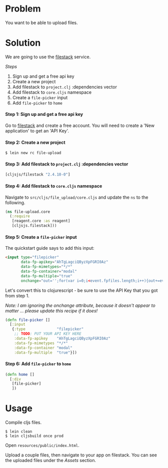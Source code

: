 # Problem

You want to be able to upload files.

# Solution

We are going to use the [filestack](https://www.filestack.com/) service.

*Steps*

1. Sign up and get a free api key
2. Create a new project
3. Add filestack to `project.clj` :dependencies vector
4. Add filestack to `core.cljs` namespace
5. Create a `file-picker` input
6. Add `file-picker` to `home`

#### Step 1: Sign up and get a free api key

Go to [filestack](https://www.filestack.com/) and create a free account. You will need to create a 'New application' to get an 'API Key'.

#### Step 2: Create a new project

```
$ lein new rc file-upload
```

#### Step 3: Add filestack to `project.clj` :dependencies vector

```clojure
[cljsjs/filestack "2.4.10-0"]
```

#### Step 4: Add filestack to `core.cljs` namespace

Navigate to `src/cljs/file_upload/core.cljs` and update the `ns` to the following.

```clojure
(ns file-upload.core
  (:require
   [reagent.core :as reagent]
   [cljsjs.filestack]))
```

#### Step 5: Create a `file-picker` input

The quickstart guide says to add this input:

```html
<input type="filepicker"
       data-fp-apikey="AhTgLagciQByzXpFGRI0Az"
       data-fp-mimetypes="*/*"
       data-fp-container="modal"
       data-fp-multiple="true"
       onchange="out='';for(var i=0;i<event.fpfiles.length;i++){out+=event.fpfiles[i].url;out+=' '};alert(out)">
```

Let's convert this to clojurescript - be sure to use the API Key that you got from step 1.

*Note: I am ignoring the onchange attribute, because it doesn't appear to matter ... please update this recipe if it does!*

```clojure
(defn file-picker []
  [:input
   {:type              "filepicker"
    ;; TODO: PUT YOUR API KEY HERE
    :data-fp-apikey    "AhTgLagciQByzXpFGRI0Az"
    :data-fp-mimetypes "*/*"
    :data-fp-container "modal"
    :data-fp-multiple  "true"}])
```

#### Step 6: Add `file-picker` to `home`

```clojure
(defn home []
  [:div
   [file-picker]
   ])
```

# Usage

Compile cljs files.

```
$ lein clean
$ lein cljsbuild once prod
```

Open `resources/public/index.html`.

Upload a couple files, then navigate to your app on filestack. You can see the uploaded files under the *Assets* section.
